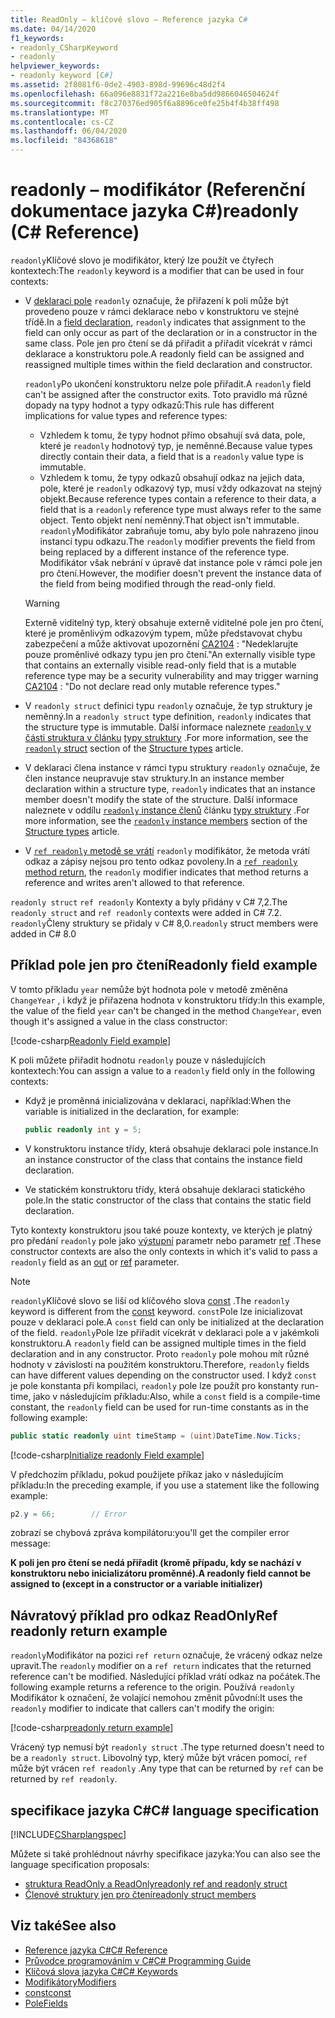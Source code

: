 ```yaml
---
title: ReadOnly – klíčové slovo – Reference jazyka C#
ms.date: 04/14/2020
f1_keywords:
- readonly_CSharpKeyword
- readonly
helpviewer_keywords:
- readonly keyword [C#]
ms.assetid: 2f8081f6-0de2-4903-898d-99696c48d2f4
ms.openlocfilehash: 66a096e8831f72a2216e8ba5dd9866046504624f
ms.sourcegitcommit: f8c270376ed905f6a8896ce0fe25b4f4b38ff498
ms.translationtype: MT
ms.contentlocale: cs-CZ
ms.lasthandoff: 06/04/2020
ms.locfileid: "84368618"
---
```

# <a name="readonly-c-reference"></a><span data-ttu-id="588b8-102">readonly – modifikátor (Referenční dokumentace jazyka C#)</span><span class="sxs-lookup"><span data-stu-id="588b8-102">readonly (C# Reference)</span></span>

<span data-ttu-id="588b8-103">`readonly`Klíčové slovo je modifikátor, který lze použít ve čtyřech kontextech:</span><span class="sxs-lookup"><span data-stu-id="588b8-103">The `readonly` keyword is a modifier that can be used in four contexts:</span></span>

- <span data-ttu-id="588b8-104">V [deklaraci pole](#readonly-field-example) `readonly` označuje, že přiřazení k poli může být provedeno pouze v rámci deklarace nebo v konstruktoru ve stejné třídě.</span><span class="sxs-lookup"><span data-stu-id="588b8-104">In a [field declaration](#readonly-field-example), `readonly` indicates that assignment to the field can only occur as part of the declaration or in a constructor in the same class.</span></span> <span data-ttu-id="588b8-105">Pole jen pro čtení se dá přiřadit a přiřadit vícekrát v rámci deklarace a konstruktoru pole.</span><span class="sxs-lookup"><span data-stu-id="588b8-105">A readonly field can be assigned and reassigned multiple times within the field declaration and constructor.</span></span>
  
  <span data-ttu-id="588b8-106">`readonly`Po ukončení konstruktoru nelze pole přiřadit.</span><span class="sxs-lookup"><span data-stu-id="588b8-106">A `readonly` field can't be assigned after the constructor exits.</span></span> <span data-ttu-id="588b8-107">Toto pravidlo má různé dopady na typy hodnot a typy odkazů:</span><span class="sxs-lookup"><span data-stu-id="588b8-107">This rule has different implications for value types and reference types:</span></span>
  
  - <span data-ttu-id="588b8-108">Vzhledem k tomu, že typy hodnot přímo obsahují svá data, pole, které je `readonly` hodnotový typ, je neměnné.</span><span class="sxs-lookup"><span data-stu-id="588b8-108">Because value types directly contain their data, a field that is a  `readonly` value type is immutable.</span></span>
  - <span data-ttu-id="588b8-109">Vzhledem k tomu, že typy odkazů obsahují odkaz na jejich data, pole, které je `readonly` odkazový typ, musí vždy odkazovat na stejný objekt.</span><span class="sxs-lookup"><span data-stu-id="588b8-109">Because reference types contain a reference to their data, a field that is a `readonly` reference type must always refer to the same object.</span></span> <span data-ttu-id="588b8-110">Tento objekt není neměnný.</span><span class="sxs-lookup"><span data-stu-id="588b8-110">That object isn't immutable.</span></span> <span data-ttu-id="588b8-111">`readonly`Modifikátor zabraňuje tomu, aby bylo pole nahrazeno jinou instancí typu odkazu.</span><span class="sxs-lookup"><span data-stu-id="588b8-111">The `readonly` modifier prevents the field from being replaced by a different instance of the reference type.</span></span> <span data-ttu-id="588b8-112">Modifikátor však nebrání v úpravě dat instance pole v rámci pole jen pro čtení.</span><span class="sxs-lookup"><span data-stu-id="588b8-112">However, the modifier doesn't prevent the instance data of the field from being modified through the read-only field.</span></span>

  > [!WARNING]
  > <span data-ttu-id="588b8-113">Externě viditelný typ, který obsahuje externě viditelné pole jen pro čtení, které je proměnlivým odkazovým typem, může představovat chybu zabezpečení a může aktivovat upozornění [CA2104](/visualstudio/code-quality/ca2104) : "Nedeklarujte pouze proměnlivé odkazy typu jen pro čtení."</span><span class="sxs-lookup"><span data-stu-id="588b8-113">An externally visible type that contains an externally visible read-only field that is a mutable reference type may be a security vulnerability and may trigger warning [CA2104](/visualstudio/code-quality/ca2104) : "Do not declare read only mutable reference types."</span></span>

- <span data-ttu-id="588b8-114">V `readonly struct` definici typu `readonly` označuje, že typ struktury je neměnný.</span><span class="sxs-lookup"><span data-stu-id="588b8-114">In a `readonly struct` type definition, `readonly` indicates that the structure type is immutable.</span></span> <span data-ttu-id="588b8-115">Další informace naleznete [ `readonly` v části struktura v článku](../builtin-types/struct.md#readonly-struct) [typy struktury](../builtin-types/struct.md) .</span><span class="sxs-lookup"><span data-stu-id="588b8-115">For more information, see the [`readonly` struct](../builtin-types/struct.md#readonly-struct) section of the [Structure types](../builtin-types/struct.md) article.</span></span>
- <span data-ttu-id="588b8-116">V deklaraci člena instance v rámci typu struktury `readonly` označuje, že člen instance neupravuje stav struktury.</span><span class="sxs-lookup"><span data-stu-id="588b8-116">In an instance member declaration within a structure type, `readonly` indicates that an instance member doesn't modify the state of the structure.</span></span> <span data-ttu-id="588b8-117">Další informace naleznete v oddílu [ `readonly` instance členů](../builtin-types/struct.md#readonly-instance-members) článku [typy struktury](../builtin-types/struct.md) .</span><span class="sxs-lookup"><span data-stu-id="588b8-117">For more information, see the [`readonly` instance members](../builtin-types/struct.md#readonly-instance-members) section of the [Structure types](../builtin-types/struct.md) article.</span></span>
- <span data-ttu-id="588b8-118">V [ `ref readonly` metodě se vrátí](#ref-readonly-return-example) `readonly` modifikátor, že metoda vrátí odkaz a zápisy nejsou pro tento odkaz povoleny.</span><span class="sxs-lookup"><span data-stu-id="588b8-118">In a [`ref readonly` method return](#ref-readonly-return-example), the `readonly` modifier indicates that method returns a reference and writes aren't allowed to that reference.</span></span>

<span data-ttu-id="588b8-119">`readonly struct` `ref readonly` Kontexty a byly přidány v C# 7,2.</span><span class="sxs-lookup"><span data-stu-id="588b8-119">The `readonly struct` and `ref readonly` contexts were added in C# 7.2.</span></span> <span data-ttu-id="588b8-120">`readonly`Členy struktury se přidaly v C# 8,0.</span><span class="sxs-lookup"><span data-stu-id="588b8-120">`readonly` struct members were added in C# 8.0</span></span>

## <a name="readonly-field-example"></a><span data-ttu-id="588b8-121">Příklad pole jen pro čtení</span><span class="sxs-lookup"><span data-stu-id="588b8-121">Readonly field example</span></span>

<span data-ttu-id="588b8-122">V tomto příkladu `year` nemůže být hodnota pole v metodě změněna `ChangeYear` , i když je přiřazena hodnota v konstruktoru třídy:</span><span class="sxs-lookup"><span data-stu-id="588b8-122">In this example, the value of the field `year` can't be changed in the method `ChangeYear`, even though it's assigned a value in the class constructor:</span></span>

[!code-csharp[Readonly Field example](snippets/ReadonlyKeywordExamples.cs#ReadonlyField)]

<span data-ttu-id="588b8-123">K poli můžete přiřadit hodnotu `readonly` pouze v následujících kontextech:</span><span class="sxs-lookup"><span data-stu-id="588b8-123">You can assign a value to a `readonly` field only in the following contexts:</span></span>

- <span data-ttu-id="588b8-124">Když je proměnná inicializována v deklaraci, například:</span><span class="sxs-lookup"><span data-stu-id="588b8-124">When the variable is initialized in the declaration, for example:</span></span>

  ```csharp
  public readonly int y = 5;
  ```

- <span data-ttu-id="588b8-125">V konstruktoru instance třídy, která obsahuje deklaraci pole instance.</span><span class="sxs-lookup"><span data-stu-id="588b8-125">In an instance constructor of the class that contains the instance field declaration.</span></span>
- <span data-ttu-id="588b8-126">Ve statickém konstruktoru třídy, která obsahuje deklaraci statického pole.</span><span class="sxs-lookup"><span data-stu-id="588b8-126">In the static constructor of the class that contains the static field declaration.</span></span>

<span data-ttu-id="588b8-127">Tyto kontexty konstruktoru jsou také pouze kontexty, ve kterých je platný pro předání `readonly` pole jako [výstupní](out-parameter-modifier.md) parametr nebo parametr [ref](ref.md) .</span><span class="sxs-lookup"><span data-stu-id="588b8-127">These constructor contexts are also the only contexts in which it's valid to pass a `readonly` field as an [out](out-parameter-modifier.md) or [ref](ref.md) parameter.</span></span>

> [!NOTE]
> <span data-ttu-id="588b8-128">`readonly`Klíčové slovo se liší od klíčového slova [const](const.md) .</span><span class="sxs-lookup"><span data-stu-id="588b8-128">The `readonly` keyword is different from the [const](const.md) keyword.</span></span> <span data-ttu-id="588b8-129">`const`Pole lze inicializovat pouze v deklaraci pole.</span><span class="sxs-lookup"><span data-stu-id="588b8-129">A `const` field can only be initialized at the declaration of the field.</span></span> <span data-ttu-id="588b8-130">`readonly`Pole lze přiřadit vícekrát v deklaraci pole a v jakémkoli konstruktoru.</span><span class="sxs-lookup"><span data-stu-id="588b8-130">A `readonly` field can be assigned multiple times in the field declaration and in any constructor.</span></span> <span data-ttu-id="588b8-131">Proto `readonly` pole mohou mít různé hodnoty v závislosti na použitém konstruktoru.</span><span class="sxs-lookup"><span data-stu-id="588b8-131">Therefore, `readonly` fields can have different values depending on the constructor used.</span></span> <span data-ttu-id="588b8-132">I když `const` je pole konstanta při kompilaci, `readonly` pole lze použít pro konstanty run-time, jako v následujícím příkladu:</span><span class="sxs-lookup"><span data-stu-id="588b8-132">Also, while a `const` field is a compile-time constant, the `readonly` field can be used for run-time constants as in the following example:</span></span>
>
> ```csharp
> public static readonly uint timeStamp = (uint)DateTime.Now.Ticks;
> ```

[!code-csharp[Initialize readonly Field example](snippets/ReadonlyKeywordExamples.cs#InitReadonlyField)]

<span data-ttu-id="588b8-133">V předchozím příkladu, pokud použijete příkaz jako v následujícím příkladu:</span><span class="sxs-lookup"><span data-stu-id="588b8-133">In the preceding example, if you use a statement like the following example:</span></span>

```csharp
p2.y = 66;        // Error
```

<span data-ttu-id="588b8-134">zobrazí se chybová zpráva kompilátoru:</span><span class="sxs-lookup"><span data-stu-id="588b8-134">you'll get the compiler error message:</span></span>

<span data-ttu-id="588b8-135">**K poli jen pro čtení se nedá přiřadit (kromě případu, kdy se nachází v konstruktoru nebo inicializátoru proměnné).**</span><span class="sxs-lookup"><span data-stu-id="588b8-135">**A readonly field cannot be assigned to (except in a constructor or a variable initializer)**</span></span>

## <a name="ref-readonly-return-example"></a><span data-ttu-id="588b8-136">Návratový příklad pro odkaz ReadOnly</span><span class="sxs-lookup"><span data-stu-id="588b8-136">Ref readonly return example</span></span>

<span data-ttu-id="588b8-137">`readonly`Modifikátor na pozici `ref return` označuje, že vrácený odkaz nelze upravit.</span><span class="sxs-lookup"><span data-stu-id="588b8-137">The `readonly` modifier on a `ref return` indicates that the returned reference can't be modified.</span></span> <span data-ttu-id="588b8-138">Následující příklad vrátí odkaz na počátek.</span><span class="sxs-lookup"><span data-stu-id="588b8-138">The following example returns a reference to the origin.</span></span> <span data-ttu-id="588b8-139">Používá `readonly` Modifikátor k označení, že volající nemohou změnit původní:</span><span class="sxs-lookup"><span data-stu-id="588b8-139">It uses the `readonly` modifier to indicate that callers can't modify the origin:</span></span>

[!code-csharp[readonly return example](snippets/ReadonlyKeywordExamples.cs#ReadonlyReturn)]

<span data-ttu-id="588b8-140">Vrácený typ nemusí být `readonly struct` .</span><span class="sxs-lookup"><span data-stu-id="588b8-140">The type returned doesn't need to be a `readonly struct`.</span></span> <span data-ttu-id="588b8-141">Libovolný typ, který může být vrácen pomocí, `ref` může být vrácen `ref readonly` .</span><span class="sxs-lookup"><span data-stu-id="588b8-141">Any type that can be returned by `ref` can be returned by `ref readonly`.</span></span>

## <a name="c-language-specification"></a><span data-ttu-id="588b8-142">specifikace jazyka C#</span><span class="sxs-lookup"><span data-stu-id="588b8-142">C# language specification</span></span>

[!INCLUDE[CSharplangspec](~/includes/csharplangspec-md.md)]

<span data-ttu-id="588b8-143">Můžete si také prohlédnout návrhy specifikace jazyka:</span><span class="sxs-lookup"><span data-stu-id="588b8-143">You can also see the language specification proposals:</span></span>

- [<span data-ttu-id="588b8-144">struktura ReadOnly a ReadOnly</span><span class="sxs-lookup"><span data-stu-id="588b8-144">readonly ref and readonly struct</span></span>](~/_csharplang/proposals/csharp-7.2/readonly-ref.md)
- [<span data-ttu-id="588b8-145">Členové struktury jen pro čtení</span><span class="sxs-lookup"><span data-stu-id="588b8-145">readonly struct members</span></span>](~/_csharplang/proposals/csharp-8.0/readonly-instance-members.md)

## <a name="see-also"></a><span data-ttu-id="588b8-146">Viz také</span><span class="sxs-lookup"><span data-stu-id="588b8-146">See also</span></span>

- [<span data-ttu-id="588b8-147">Reference jazyka C#</span><span class="sxs-lookup"><span data-stu-id="588b8-147">C# Reference</span></span>](../index.md)
- [<span data-ttu-id="588b8-148">Průvodce programováním v C#</span><span class="sxs-lookup"><span data-stu-id="588b8-148">C# Programming Guide</span></span>](../../programming-guide/index.md)
- [<span data-ttu-id="588b8-149">Klíčová slova jazyka C#</span><span class="sxs-lookup"><span data-stu-id="588b8-149">C# Keywords</span></span>](index.md)
- [<span data-ttu-id="588b8-150">Modifikátory</span><span class="sxs-lookup"><span data-stu-id="588b8-150">Modifiers</span></span>](index.md)
- [<span data-ttu-id="588b8-151">const</span><span class="sxs-lookup"><span data-stu-id="588b8-151">const</span></span>](const.md)
- [<span data-ttu-id="588b8-152">Pole</span><span class="sxs-lookup"><span data-stu-id="588b8-152">Fields</span></span>](../../programming-guide/classes-and-structs/fields.md)
